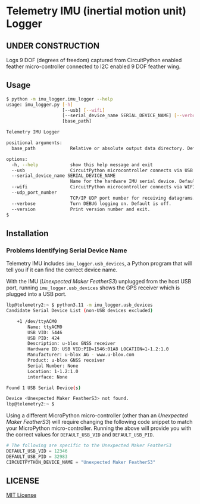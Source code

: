# Telemetry IMU (inertial motion unit) Logger

## **UNDER CONSTRUCTION**

Logs 9 DOF (degrees of freedom) captured from CircuitPython enabled feather micro-controller connected to I2C enabled 9 DOF feather wing.

## Usage

```bash
$ python -m imu_logger.imu_logger --help
usage: imu_logger.py [-h]
					 [--usb] [--wifi]
                     [--serial_device_name SERIAL_DEVICE_NAME] [--verbose] [--version]
                     [base_path]

Telemetry IMU Logger

positional arguments:
  base_path             Relative or absolute output data directory. Defaults to 'C:\Users\runar/telemetry-data/data'.

options:
  -h, --help            show this help message and exit
  --usb					CircuitPython microcontroller connects via USB
  --serial_device_name SERIAL_DEVICE_NAME
                        Name for the hardware IMU serial device. Defaults to None
  --wifi				CircuitPython microcontroller connects via WIFI
  --udp_port_number 
						TCP/IP UDP port number for receiving datagrams. Defaults to 50224
  --verbose             Turn DEBUG logging on. Default is off.
  --version             Print version number and exit.
$
```

## Installation

### Problems Identifying Serial Device Name

Telemetry IMU includes ```imu_logger.usb_devices```, a Python program that will tell you if it can find the correct device name.

With the IMU (_Unexpected Maker FeatherS3_) unplugged from the host USB port, running ```imu_logger.usb_devices``` shows the GPS receiver which is plugged into a USB port.

```bash
lbp@telemetry2:~ $ python3.11 -m imu_logger.usb_devices
Candidate Serial Device List (non-USB devices excluded)

	+1 /dev/ttyACM0
		Name: ttyACM0
		USB VID: 5446
		USB PID: 424
		Description: u-blox GNSS receiver
		Hardware ID: USB VID:PID=1546:01A8 LOCATION=1-1.2:1.0
		Manufacturer: u-blox AG - www.u-blox.com
		Product: u-blox GNSS receiver
		Serial Number: None
		Location: 1-1.2:1.0
		interface: None

Found 1 USB Serial Device(s)

Device <Unexpected Maker FeatherS3> not found.
lbp@telemetry2:~ $ 
```

Using a different MicroPython micro-controller (other than an _Unexpected Maker FeatherS3_) will require changing the following code snippet to match your MicroPython micro-controller.  Running the above will provide you with the correct values for ```DEFAULT_USB_VID``` and ```DEFAULT_USB_PID```.

```python
# The following are specific to the Unexpected Maker FeatherS3
DEFAULT_USB_VID = 12346
DEFAULT_USB_PID = 32983
CIRCUITPYTHON_DEVICE_NAME = "Unexpected Maker FeatherS3"
```

## LICENSE

[MIT License](./LICENSE.md)
